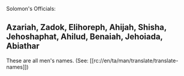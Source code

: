 Solomon's Officials:

## Azariah, Zadok, Elihoreph, Ahijah, Shisha, Jehoshaphat, Ahilud, Benaiah, Jehoiada, Abiathar ##

These are all men's names. (See: [[rc://en/ta/man/translate/translate-names]])